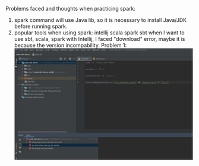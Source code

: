 Problems faced and thoughts when practicing spark:
1. spark command will use Java lib, so it is necessary to install Java/JDK before running spark.
2. popular tools when using spark: intellij scala spark sbt
when I want to use sbt, scala, spark with Intellij, I faced "download" error, maybe it is because the version incompability.
Problem 1:
![alt text](https://github.com/Jelly123456/Big-Data/blob/master/Pictures/3.JPG "Problem 1")

